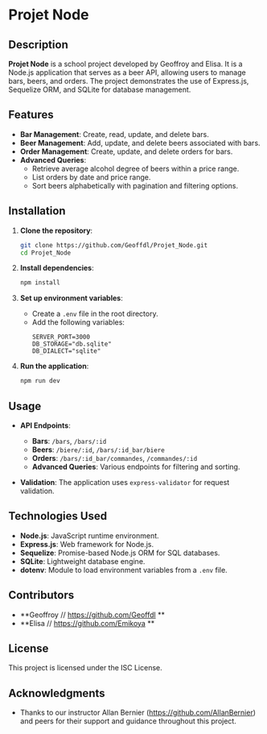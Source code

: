 # Projet Node

## Description

**Projet Node** is a school project developed by Geoffroy and Elisa. It is a Node.js application that serves as a beer API, allowing users to manage bars, beers, and orders. The project demonstrates the use of Express.js, Sequelize ORM, and SQLite for database management.

## Features

- **Bar Management**: Create, read, update, and delete bars.
- **Beer Management**: Add, update, and delete beers associated with bars.
- **Order Management**: Create, update, and delete orders for bars.
- **Advanced Queries**: 
  - Retrieve average alcohol degree of beers within a price range.
  - List orders by date and price range.
  - Sort beers alphabetically with pagination and filtering options.

## Installation

1. **Clone the repository**:
   ```bash
   git clone https://github.com/Geoffdl/Projet_Node.git
   cd Projet_Node
   ```

2. **Install dependencies**:
   ```bash
   npm install
   ```

3. **Set up environment variables**:
   - Create a `.env` file in the root directory.
   - Add the following variables:
     ```plaintext
     SERVER_PORT=3000
     DB_STORAGE="db.sqlite"
     DB_DIALECT="sqlite"
     ```

4. **Run the application**:
   ```bash
   npm run dev
   ```

## Usage

- **API Endpoints**:
  - **Bars**: `/bars`, `/bars/:id`
  - **Beers**: `/biere/:id`, `/bars/:id_bar/biere`
  - **Orders**: `/bars/:id_bar/commandes`, `/commandes/:id`
  - **Advanced Queries**: Various endpoints for filtering and sorting.

- **Validation**: The application uses `express-validator` for request validation.

## Technologies Used

- **Node.js**: JavaScript runtime environment.
- **Express.js**: Web framework for Node.js.
- **Sequelize**: Promise-based Node.js ORM for SQL databases.
- **SQLite**: Lightweight database engine.
- **dotenv**: Module to load environment variables from a `.env` file.

## Contributors

- **Geoffroy // https://github.com/Geoffdl **
- **Elisa // https://github.com/Emikoya **

## License

This project is licensed under the ISC License.

## Acknowledgments

- Thanks to our instructor Allan Bernier (https://github.com/AllanBernier) and peers for their support and guidance throughout this project.

